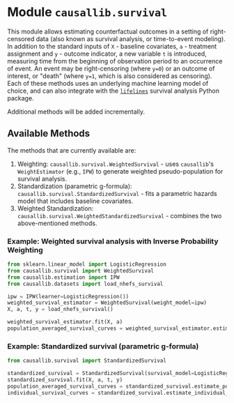 # Module `causallib.survival`
This module allows estimating counterfactual outcomes in a setting of right-censored data 
(also known as survival analysis, or time-to-event modeling).
In addition to the standard inputs of `X` - baseline covariates, `a` - treatment assignment and `y` - outcome indicator,
a new variable `t` is introduced, measuring time from the beginning of observation period to an occurrence of event. 
An event may be right-censoring (where `y=0`) or an outcome of interest, or "death" (where `y=1`, 
which is also considered as censoring).  
Each of these methods uses an underlying machine learning model of choice, and can also integrate with the 
[`lifelines`](https://github.com/CamDavidsonPilon/lifelines) survival analysis Python package.

Additional methods will be added incrementally.

## Available Methods
The methods that are currently available are:
1. Weighting: `causallib.survival.WeightedSurvival` - uses `causallib`'s `WeightEstimator` (e.g., `IPW`) to generate weighted pseudo-population for survival analysis.
2. Standardization (parametric g-formula): `causallib.survival.StandardizedSurvival` - fits a parametric hazards model that includes baseline covariates.
3. Weighted Standardization: `causallib.survival.WeightedStandardizedSurvival` - combines the two above-mentioned methods.

### Example: Weighted survival analysis with Inverse Probability Weighting
```python
from sklearn.linear_model import LogisticRegression
from causallib.survival import WeightedSurvival
from causallib.estimation import IPW
from causallib.datasets import load_nhefs_survival

ipw = IPW(learner=LogisticRegression())
weighted_survival_estimator = WeightedSurvival(weight_model=ipw)
X, a, t, y = load_nhefs_survival()

weighted_survival_estimator.fit(X, a)
population_averaged_survival_curves = weighted_survival_estimator.estimate_population_outcome(X, a, t, y)
```

### Example: Standardized survival (parametric g-formula)
```python
from causallib.survival import StandardizedSurvival

standardized_survival = StandardizedSurvival(survival_model=LogisticRegression())
standardized_survival.fit(X, a, t, y)
population_averaged_survival_curves = standardized_survival.estimate_poplatuon_outcome(X, a, t)
individual_survival_curves = standardized_survival.estimate_individual_outcome(X, a, t)
```